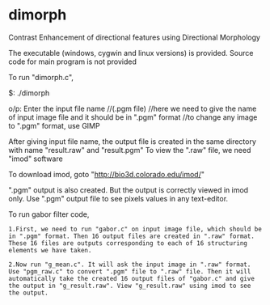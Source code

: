dimorph
=======

Contrast Enhancement of directional features using Directional Morphology

The executable (windows, cygwin and linux versions) is provided. Source code for main program is not provided

To run "dimorph.c",

$: ./dimorph

o/p: Enter the input file name     //(.pgm file)     //here we need to give the name of input image file and it should be in ".pgm" format
				   //to change any image to ".pgm" format, use GIMP

After giving input file name, the output file is created in the same directory with name "result.raw" and "result.pgm"
To view the ".raw" file, we need "imod" software  

To download imod, goto "http://bio3d.colorado.edu/imod/"

".pgm" output is also created. But the output is correctly viewed in imod only. Use ".pgm" output file to see pixels values  in any text-editor.





To run gabor filter code, 

	1.First, we need to run "gabor.c" on input image file, which should be in ".pgm" format. Then 16 output files are created in ".raw" format. These 16 files are outputs corresponding to each of 16 structuring elements we have taken.
	
	2.Now run "g_mean.c". It will ask the input image in ".raw" format. Use "pgm_raw.c" to convert ".pgm" file to ".raw" file. Then it will automatically take the created 16 output files of "gabor.c" and give the output in "g_result.raw". View "g_result.raw" using imod to see the output.
